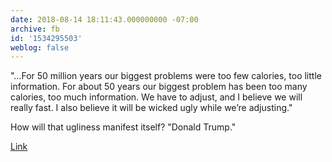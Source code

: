 ```yaml
---
date: 2018-08-14 18:11:43.000000000 -07:00
archive: fb
id: '1534295503'
weblog: false
---
```


"…For 50 million years our biggest problems were too few calories, too little information. For about 50 years our biggest problem has been too many calories, too much information. We have to adjust, and I believe we will really fast. I also believe it will be wicked ugly while we’re adjusting."

How will that ugliness manifest itself?
"Donald Trump."

[Link](http://www.vulture.com/2018/08/penn-jillette-in-conversation.html)
